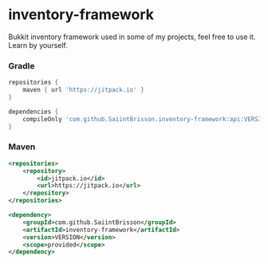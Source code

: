 # inventory-framework

Bukkit inventory framework used in some of my projects, feel free to use it. Learn by yourself.

### Gradle
```groovy
repositories {
    maven { url 'https://jitpack.io' }
}

dependencies {
    compileOnly 'com.github.SaiintBrisson.inventory-framework:api:VERSION'
}
```

### Maven
```xml
<repositories>
    <repository>
        <id>jitpack.io</id>
        <url>https://jitpack.io</url>
    </repository>
</repositories>

<dependency>
    <groupId>com.github.SaiintBrisson</groupId>
    <artifactId>inventory-framework</artifactId>
    <version>VERSION</version>
    <scope>provided</scope>
</dependency>
```